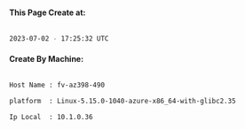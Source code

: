 
   
#### This Page Create at:

```bash

2023-07-02 - 17:25:32 UTC

```

#### Create By Machine:

```bash

Host Name : fv-az398-490

platform  : Linux-5.15.0-1040-azure-x86_64-with-glibc2.35

Ip Local  : 10.1.0.36

```

